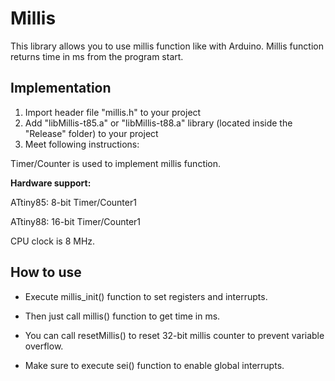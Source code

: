 # Millis

This library allows you to use millis function like with Arduino. Millis function returns time in ms from the program start.

## Implementation
  1. Import header file "millis.h" to your project
  2. Add "libMillis-t85.a" or "libMillis-t88.a" library (located inside the "Release" folder) to your project
  3. Meet following instructions:

Timer/Counter is used to implement millis function.

**Hardware support:**

ATtiny85: 8-bit Timer/Counter1

ATtiny88: 16-bit Timer/Counter1

CPU clock is 8 MHz.

## How to use

- Execute millis_init() function to set registers and interrupts.

- Then just call millis() function to get time in ms.

- You can call resetMillis() to reset 32-bit millis counter to prevent variable overflow.

- Make sure to execute sei() function to enable global interrupts.
